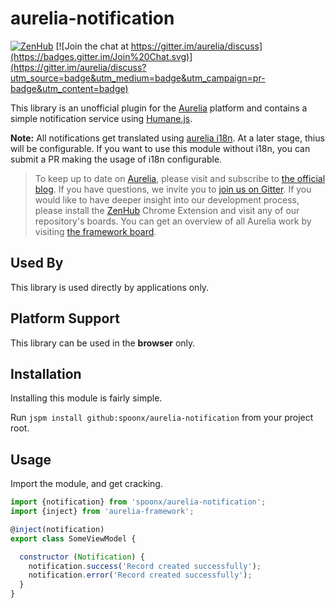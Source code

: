 # aurelia-notification

[![ZenHub](https://raw.githubusercontent.com/ZenHubIO/support/master/zenhub-badge.png)](https://zenhub.io)
[![Join the chat at https://gitter.im/aurelia/discuss](https://badges.gitter.im/Join%20Chat.svg)](https://gitter.im/aurelia/discuss?utm_source=badge&utm_medium=badge&utm_campaign=pr-badge&utm_content=badge)

This library is an unofficial plugin for the [Aurelia](http://www.aurelia.io/) platform and contains a simple notification service using [Humane.js](http://wavded.github.io/humane-js/).

**Note:** All notifications get translated using [aurelia i18n](https://github.com/aurelia/i18n).
 At a later stage, thius will be configurable. If you want to use this module without i18n, you can submit a PR making the usage of i18n configurable.

> To keep up to date on [Aurelia](http://www.aurelia.io/), please visit and subscribe to [the official blog](http://blog.durandal.io/). If you have questions, we invite you to [join us on Gitter](https://gitter.im/aurelia/discuss). If you would like to have deeper insight into our development process, please install the [ZenHub](https://zenhub.io) Chrome Extension and visit any of our repository's boards. You can get an overview of all Aurelia work by visiting [the framework board](https://github.com/aurelia/framework#boards).

## Used By

This library is used directly by applications only.

## Platform Support

This library can be used in the **browser** only.

## Installation
Installing this module is fairly simple.

Run `jspm install github:spoonx/aurelia-notification` from your project root.

## Usage
Import the module, and get cracking.

```javascript
import {notification} from 'spoonx/aurelia-notification';
import {inject} from 'aurelia-framework';

@inject(notification)
export class SomeViewModel {

  constructor (Notification) {
    notification.success('Record created successfully');
    notification.error('Record created successfully');
  }
}
```
